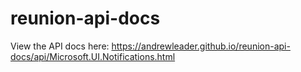 # reunion-api-docs

View the API docs here: https://andrewleader.github.io/reunion-api-docs/api/Microsoft.UI.Notifications.html
